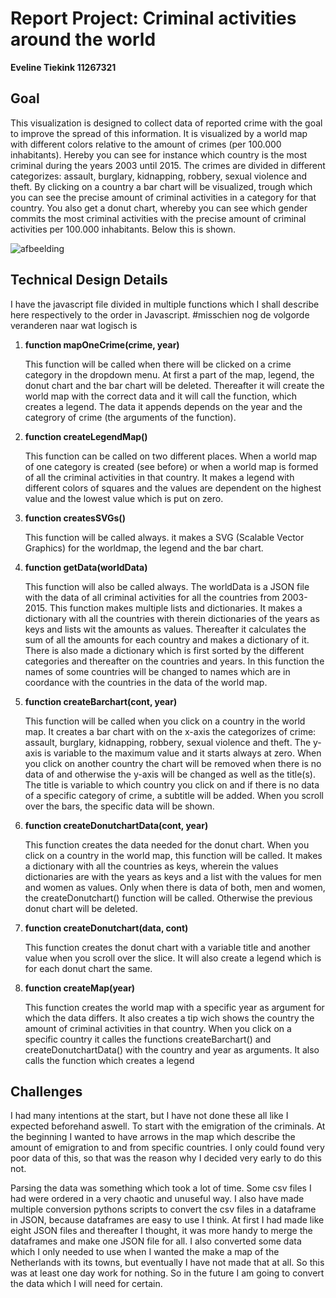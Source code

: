 # Report Project: Criminal activities around the world

__Eveline Tiekink   11267321__


## Goal 

This visualization is designed to collect data of reported crime with the goal to improve the spread of this information.
It is visualized by a world map with different colors relative to the amount of crimes (per 100.000 inhabitants).
Hereby you can see for instance which country is the most criminal during the years 2003 until 2015.
The crimes are divided in different categorizes: assault, burglary, kidnapping, robbery, sexual violence and theft.
By clicking on a country a bar chart will be visualized, trough which you can see the precise amount of criminal activities in a category for that country.
You also get a donut chart, whereby you can see which gender commits the most criminal activities with the precise amount of criminal activities per 100.000 inhabitants. Below this is shown.

![afbeelding](https://user-images.githubusercontent.com/43990565/52045881-b9b30880-2545-11e9-8445-d09d0525dbe4.png)

## Technical Design Details

I have the javascript file divided in multiple functions which I shall describe here respectively to the order in Javascript. #misschien nog de volgorde veranderen naar wat logisch is

  1. **function mapOneCrime(crime, year)**
  
     This function will be called when there will be clicked on a crime category in the dropdown menu.
     At first a part of the map, legend, the donut chart and the bar chart will be deleted. 
     Thereafter it will create the world map with the correct data and it will call the function, which creates a legend.
     The data it appends depends on the year and the categrory of crime (the arguments of the function).
     
  2. **function createLegendMap()**
     
     This function can be called on two different places. 
     When a world map of one category is created (see before) or
     when a world map is formed of all the criminal activities in that country. It makes a legend with different colors of squares and
     the values are dependent on the highest value and the lowest value which is put on zero.
     
  3. **function createsSVGs()**
  
     This function will be called always. it makes a SVG (Scalable Vector Graphics) for the worldmap, the legend and the bar chart.
     
  4. **function getData(worldData)**
  
     This function will also be called always.
     The worldData is a JSON file with the data of all criminal activities for all the countries from 2003-2015.
     This function makes multiple lists and dictionaries. 
     It makes a dictionary with all the countries with therein dictionaries of the years as keys and lists wit the amounts as values.
     Thereafter it calculates the sum of all the amounts for each country and makes a dictionary of it.
     There is also made a dictionary which is first sorted by the different categories and thereafter on the countries and years.
     In this function the names of some countries will be changed
     to names which are in coordance with the countries in the data of the world map.
     
  5. **function createBarchart(cont, year)**
     
     This function will be called when you click on a country in the world map. 
     It creates a bar chart with on the x-axis the categorizes of crime:
     assault, burglary, kidnapping, robbery, sexual violence and theft.
     The y-axis is variable to the maximum value and it starts always at zero. 
     When you click on another country the chart will be removed when there is no data of and
     otherwise the y-axis will be changed as well as the title(s).
     The title is variable to which country you click on
     and if there is no data of a specific category of crime, a subtitle will be added.
     When you scroll over the bars, the specific data will be shown.
     
  6. **function createDonutchartData(cont, year)**
  
     This function creates the data needed for the donut chart.
     When you click on a country in the world map, this function will be called.
     It makes a dictionary with all the countries as keys, wherein the values dictionaries are
     with the years as keys and a list with the values for men and women as values. 
     Only when there is data of both, men and women, the createDonutchart() function will be called.
     Otherwise the previous donut chart will be deleted.
     
  7. **function createDonutchart(data, cont)**
     
     This function creates the donut chart with a variable title and another value when you scroll over the slice.
     It will also create a legend which is for each donut chart the same.
     
  8. **function createMap(year)**
     
     This function creates the world map with a specific year as argument for which the data differs.
     It also creates a tip wich shows the country the amount of criminal activities in that country.
     When you click on a specific country it calles the functions createBarchart() and
     createDonutchartData() with the country and year as arguments. It also calls the function which creates a legend
     
## Challenges
 
I had many intentions at the start, but I have not done these all like I expected beforehand aswell. To start with the emigration of the criminals. At the beginning I wanted to have arrows in the map which describe the amount of emigration to and from specific countries. I only could found very poor data of this, so that was the reason why I decided very early to do this not.

Parsing the data was something which took a lot of time. Some csv files I had were ordered in a very chaotic and unuseful way. I also have made multiple conversion pythons scripts to convert the csv files in a dataframe in JSON, because dataframes are easy to use I think. At first I had made like eight JSON files and thereafter I thought, it was more handy to merge the dataframes and make one JSON file for all.
I also converted some data which I only needed to use when I wanted the make a map of the Netherlands with its towns, but eventually I have not made that at all. So this was at least one day work for nothing. So in the future I am going to convert the data which I will need for certain.



     

